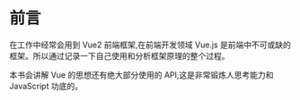 # 前言

在工作中经常会用到 Vue2 前端框架,在前端开发领域 Vue.js 是前端中不可或缺的框架。所以通过记录一下自己使用和分析框架原理的整个过程。

本书会讲解 Vue 的思想还有绝大部分使用的 API,这是非常锻炼人思考能力和 JavaScript 功底的。
